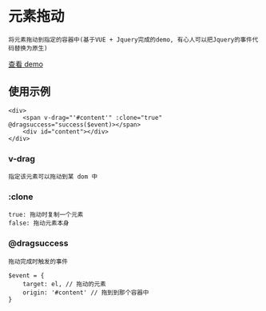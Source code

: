 # 元素拖动

    将元素拖动到指定的容器中(基于VUE + Jquery完成的demo, 有心人可以把Jquery的事件代码替换为原生)


[查看 demo](https://svonme.github.io/drag)


## 使用示例
    
```
<div>
    <span v-drag="'#content'" :clone="true" @dragsuccess="success($event)></span>
    <div id="content"></div>
</div>
```

### v-drag

    指定该元素可以拖动到某 dom 中

### :clone

    true: 拖动时复制一个元素
    false: 拖动元素本身

### @dragsuccess

    拖动完成时触发的事件
    
```
$event = {
    target: el, // 拖动的元素
    origin: '#content' // 拖到到那个容器中
}
```
